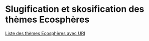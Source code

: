 # Slugification et skosification des thèmes Ecosphères

[Liste des thèmes Ecosphères avec URI](theme4.md)

